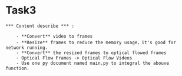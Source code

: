 # Task3

	*** Content describe *** :

		- **Convert** video to frames
		- **Resize** frames to reduce the memory usage，it's good for network running.
		- **Convert** the resized frames to optical flowed frames
		- Optical Flow Frames -> Optical Flow Videos
		- Use one py document named main.py to integral the abouve function.